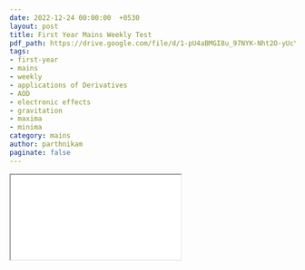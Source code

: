 ```yaml
---
date: 2022-12-24 00:00:00  +0530
layout: post
title: First Year Mains Weekly Test
pdf_path: https://drive.google.com/file/d/1-pU4aBMGI8u_97NYK-Nht2O-yUcYDBxJ/preview?usp=drive_link
tags: 
- first-year
- mains
- weekly
- applications of Derivatives
- AOD
- electronic effects
- gravitation
- maxima
- minima
category: mains
author: parthnikam
paginate: false
---
```


<iframe class="embed-pdf" src="{{ page.pdf_path }}#toolbar=0" seamless="seamless" scrolling="no" style="overflow:hidden"></iframe>

